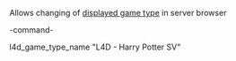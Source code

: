 Allows changing of [displayed game type](https://github.com/fbef0102/L4D1_2-Plugins/blob/master/gametype_description/l4d1%20game%20type%20name.png) in server browser

-command-

l4d_game_type_name "L4D - Harry Potter SV"
